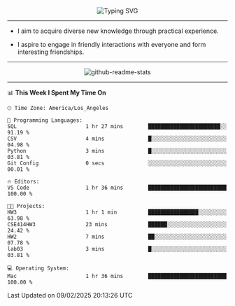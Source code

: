<p align="center">
  <img src="https://readme-typing-svg.demolab.com?font=Fira+Code&weight=500&size=32&duration=2500&pause=1600&center=true&vCenter=true&random=false&width=1024&height=64&lines=Hi+there+%F0%9F%91%8B;I'm+delighted+you+could+make+it+here+%F0%9F%8E%89;I'm+Harry%2C+a+college+student+still+finding+my+way" alt="Typing SVG" />
</p>


---


- I aim to acquire diverse new knowledge through practical experience.

- I aspire to engage in friendly interactions with everyone and form interesting friendships.


---


<p align="center">
  <img src="https://github-readme-stats.vercel.app/api?username=Harry-Jing&show_icons=true" alt="github-readme-stats"/>
</p>


---

<!--START_SECTION:waka-->
📊 **This Week I Spent My Time On** 

```text
🕑︎ Time Zone: America/Los_Angeles

💬 Programming Languages: 
SQL                      1 hr 27 mins        ███████████████████████░░   91.19 % 
CSV                      4 mins              █░░░░░░░░░░░░░░░░░░░░░░░░   04.98 % 
Python                   3 mins              █░░░░░░░░░░░░░░░░░░░░░░░░   03.81 % 
Git Config               0 secs              ░░░░░░░░░░░░░░░░░░░░░░░░░   00.01 % 

🔥 Editors: 
VS Code                  1 hr 36 mins        █████████████████████████   100.00 % 

🐱‍💻 Projects: 
HW3                      1 hr 1 min          ████████████████░░░░░░░░░   63.98 % 
CSE414HW3                23 mins             ██████░░░░░░░░░░░░░░░░░░░   24.42 % 
HW2                      7 mins              ██░░░░░░░░░░░░░░░░░░░░░░░   07.78 % 
lab03                    3 mins              █░░░░░░░░░░░░░░░░░░░░░░░░   03.81 % 

💻 Operating System: 
Mac                      1 hr 36 mins        █████████████████████████   100.00 % 
```


 Last Updated on 09/02/2025 20:13:26 UTC
<!--END_SECTION:waka-->
